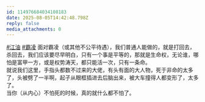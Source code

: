 ```yaml
---
id: 114976684034108183
date: 2025-08-05T14:42:48.798Z
reply: false
media_attachments: 0
---
```


[#江油](https://e5n.cc/tags/%E6%B1%9F%E6%B2%B9) [#霸凌](https://e5n.cc/tags/%E9%9C%B8%E5%87%8C) 面对霸凌（或其他不公平待遇），我们普通人能做的，就是打回去，杀回去，我们应该要尽早明白，只有一个事是平等的，那就是生命权，无论谁，哪怕是富甲一方，或是权势涛天，都只能活一次，只有一条命。  
就说我们这里，手指头都数不过来的大佬，有头有面的大人物，死于非命的太多了，头被劈了一半啊，起子从眼框插进去后脑出来，被大车撞得人都变形了，太多了。  
当你（从内心）不怕死的时候，真的就什么都不怕了。

